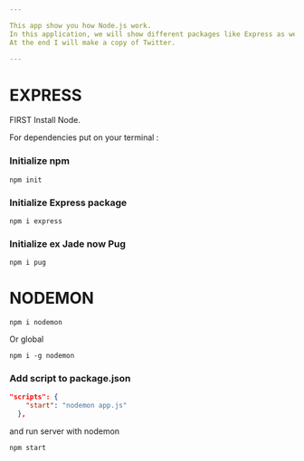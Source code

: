 ```yaml
---

This app show you how Node.js work.
In this application, we will show different packages like Express as well as libraries like Mongoose, a database like MongoDB and many other things like sockets.
At the end I will make a copy of Twitter.

---
```


# EXPRESS

FIRST Install Node.



For dependencies put on your terminal :

### Initialize npm

```console
npm init
```

### Initialize Express package

```console
npm i express
```

### Initialize ex Jade now Pug

```console
npm i pug
```

# NODEMON

```console
npm i nodemon
```

Or global

```console
npm i -g nodemon
```

### Add script to package.json

```json
"scripts": {
    "start": "nodemon app.js"
  },
```

and run server with nodemon

```console
npm start
```
